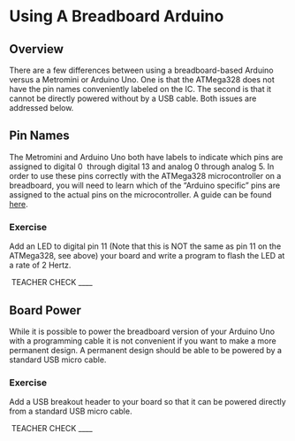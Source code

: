 # Using A Breadboard Arduino

## Overview

There are a few differences between using a breadboard-based Arduino versus a Metromini or Arduino Uno. One is that the ATMega328 does not have the pin names conveniently labeled on the IC. The second is that it cannot be directly powered without by a USB cable. Both issues are addressed below.

## Pin Names

The Metromini and Arduino Uno both have labels to indicate which pins are assigned to digital 0  through digital 13 and analog 0 through analog 5. In order to use these pins correctly with the ATMega328 microcontroller on a breadboard, you will need to learn which of the “Arduino specific” pins are assigned to the actual pins on the microcontroller. A guide can be found [here](https://www.google.com/url?q=https://docs.google.com/document/d/1BmZbXzxnD2j17QToSZ9jeZmnP7burwfksfQq2v4zu-Y/edit%23heading%3Dh.bk51dfzckrxr&sa=D&ust=1587613174060000).

### Exercise

Add an LED to digital pin 11 (Note that this is NOT the same as pin 11 on the ATMega328, see above) your board and write a program to flash the LED at a rate of 2 Hertz.

 TEACHER CHECK \_\_\_\_

## Board Power

While it is possible to power the breadboard version of your Arduino Uno with a programming cable it is not convenient if you want to make a more permanent design. A permanent design should be able to be powered by a standard USB micro cable.

### Exercise

Add a USB breakout header to your board so that it can be powered directly from a standard USB micro cable.

 TEACHER CHECK \_\_\_\_

